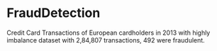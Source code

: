 # FraudDetection
Credit Card Transactions of European cardholders in 2013 with highly imbalance dataset with 2,84,807 transactions, 492 were fraudulent.
